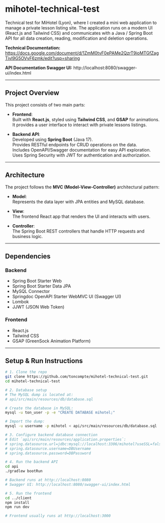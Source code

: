 # mihotel-technical-test

Technical test for MiHotel (Lyon), where I created a mini web application to manage a private lesson listing site. The application runs on a modern UI (React.js and Tailwind CSS) and communicates with a Java / Spring Boot API for all data creation, reading, modification and deletion operations.

**Technical Documentation:** https://docs.google.com/document/d/1ZmM0tvF0ePAMe2QzrT9ioMTGfZagTivl9G5OVyF6zmk/edit?usp=sharing

**API Documentation Swagger UI:** http://localhost:8080/swagger-ui/index.html

---

## Project Overview

This project consists of two main parts:

- **Frontend**:  
  Built with **React.js**, styled using **Tailwind CSS**, and **GSAP** for animations.  
  It provides a user interface to interact with private lessons listings.

- **Backend API**:  
  Developed using **Spring Boot** (Java 17).  
  Provides RESTful endpoints for CRUD operations on the data.  
  Includes OpenAPI/Swagger documentation for easy API exploration.  
  Uses Spring Security with JWT for authentication and authorization.

---

## Architecture

The project follows the **MVC (Model-View-Controller)** architectural pattern:

- **Model**:  
  Represents the data layer with JPA entities and MySQL database.

- **View**:  
  The frontend React app that renders the UI and interacts with users.

- **Controller**:  
  The Spring Boot REST controllers that handle HTTP requests and business logic.

---

## Dependencies

### Backend

- Spring Boot Starter Web  
- Spring Boot Starter Data JPA  
- MySQL Connector  
- Springdoc OpenAPI Starter WebMVC UI (Swagger UI)  
- Lombok  
- JJWT (JSON Web Token)  

### Frontend

- React.js  
- Tailwind CSS  
- GSAP (GreenSock Animation Platform)  

---

## Setup & Run Instructions

```bash
# 1. Clone the repo
git clone https://github.com/toncompte/mihotel-technical-test.git
cd mihotel-technical-test

# 2. Database setup
# The MySQL dump is located at:
# api/src/main/resources/db/database.sql

# Create the database in MySQL:
mysql -u ton_user -p -e "CREATE DATABASE mihotel;"

# Import the dump:
mysql -u username -p mihotel < api/src/main/resources/db/database.sql

# 3. Configure backend database connection
# Edit `api/src/main/resources/application.properties`:
# spring.datasource.url=jdbc:mysql://localhost:3306/mihotel?useSSL=false&serverTimezone=UTC
# spring.datasource.username=DBUsername
# spring.datasource.password=DBPassword

# 4. Run the backend API
cd api
./gradlew bootRun

# Backend runs at http://localhost:8080
# Swagger UI: http://localhost:8080/swagger-ui/index.html

# 5. Run the frontend
cd ../client
npm install
npm run dev

# Frontend usually runs at http://localhost:3000
